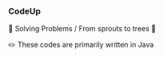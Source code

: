 ### CodeUp
🌳 Solving Problems / From sprouts to trees 🌳

✏️ These codes are primarily written in Java
